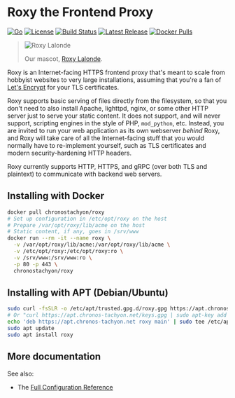 # Roxy the Frontend Proxy

[![Go](https://img.shields.io/github/go-mod/go-version/chronos-tachyon/roxy)](https://golang.org/)
[![License](https://img.shields.io/badge/license-Hippocratic%202.1-brightgreen)](https://firstdonoharm.dev/version/2/1/license/)
[![Build Status](https://img.shields.io/github/workflow/status/chronos-tachyon/roxy/Go)](https://github.com/chronos-tachyon/roxy/actions/workflows/go.yml)
[![Latest Release](https://img.shields.io/github/v/release/chronos-tachyon/roxy?sort=semver)](https://github.com/chronos-tachyon/roxy/releases)
[![Docker Pulls](https://img.shields.io/docker/pulls/chronostachyon/roxy)](https://hub.docker.com/r/chronostachyon/roxy)

> ![Roxy Lalonde](https://chronos-tachyon.net/img/roxy-lalonde.png)
> 
> Our mascot, [Roxy Lalonde](https://mspaintadventures.fandom.com/wiki/Roxy_Lalonde).

Roxy is an Internet-facing HTTPS frontend proxy that's meant to scale from
hobbyist websites to very large installations, assuming that you're a fan of
[Let's Encrypt](https://letsencrypt.org/) for your TLS certificates.

Roxy supports basic serving of files directly from the filesystem, so that you
don't need to also install Apache, lighttpd, nginx, or some other HTTP server
just to serve your static content.  It does not support, and will never
support, scripting engines in the style of PHP, `mod_python`, etc.  Instead,
you are invited to run your web application as its own webserver _behind_
Roxy, and Roxy will take care of all the Internet-facing stuff that you would
normally have to re-implement yourself, such as TLS certificates and modern
security-hardening HTTP headers.

Roxy currently supports HTTP, HTTPS, and gRPC (over both TLS and plaintext) to
communicate with backend web servers.

## Installing with Docker

```sh
docker pull chronostachyon/roxy
# Set up configuration in /etc/opt/roxy on the host
# Prepare /var/opt/roxy/lib/acme on the host
# Static content, if any, goes in /srv/www
docker run --rm -it --name roxy \
  -v /var/opt/roxy/lib/acme:/var/opt/roxy/lib/acme \
  -v /etc/opt/roxy:/etc/opt/roxy:ro \
  -v /srv/www:/srv/www:ro \
  -p 80 -p 443 \
  chronostachyon/roxy
```

## Installing with APT (Debian/Ubuntu)

```sh
sudo curl -fsSLR -o /etc/apt/trusted.gpg.d/roxy.gpg https://apt.chronos-tachyon.net/keys.gpg
# Or "curl https://apt.chronos-tachyon.net/keys.gpg | sudo apt-key add -"
echo 'deb https://apt.chronos-tachyon.net roxy main' | sudo tee /etc/apt/sources.list.d/roxy.list
sudo apt update
sudo apt install roxy
```

## More documentation

See also:
* The [Full Configuration Reference](configuration.html)

